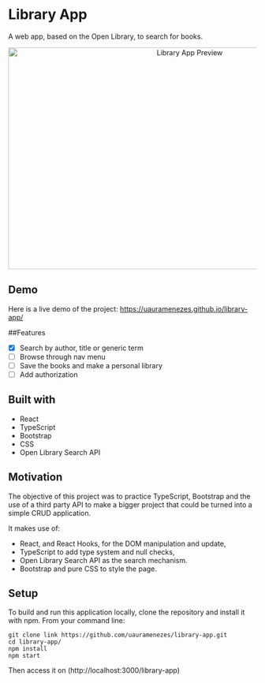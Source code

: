 # Library App
A web app, based on the Open Library, to search for books.

<p align="center">
    <img alt="Library App Preview" src="./images/library-app.gif" width="720px" height="450px" />
</p>

## Demo
Here is a live demo of the project: https://uauramenezes.github.io/library-app/

##Features
- [x] Search by author, title or generic term
- [ ] Browse through nav menu
- [ ] Save the books and make a personal library
- [ ] Add authorization

## Built with
* React
* TypeScript
* Bootstrap
* CSS
* Open Library Search API

## Motivation
The objective of this project was to practice TypeScript, Bootstrap and the use of a third party API to make a bigger project that could be turned into a simple CRUD application.

It makes use of:
* React, and React Hooks, for the DOM manipulation and update,
* TypeScript to add type system and null checks,
* Open Library Search API as the search mechanism.
* Bootstrap and pure CSS to style the page.
    
## Setup
To build and run this application locally, clone the repository and install it with npm.
From your command line:

```
git clone link https://github.com/uauramenezes/library-app.git
cd library-app/
npm install
npm start
```

Then access it on (http://localhost:3000/library-app)
